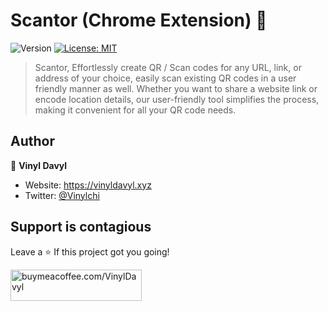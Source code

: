# Scantor (Chrome Extension) 👋

<p>
  <img alt="Version" src="https://img.shields.io/badge/version-0.1.0-blue.svg?cacheSeconds=2592000" />
  <a href="#" target="_blank">
    <img alt="License: MIT" src="https://img.shields.io/badge/License-MIT-yellow.svg" />
  </a>
</p>

> Scantor, Effortlessly create QR / Scan codes for any URL, link, or address of your choice, easily scan existing QR codes in a user friendly manner as well. Whether you want to share a website link or encode location details, our user-friendly tool simplifies the process, making it convenient for all your QR code needs.

## Author

👤 **Vinyl Davyl**

- Website: https://vinyldavyl.xyz
- Twitter: [@Vinylchi](https://twitter.com/Vinylchi)

## Support is contagious 

Leave a ⭐️ If this project got you going!
<p>
  <a href="https://www.buymeacoffee.com/VinylDavyl"> <img align="left" src="https://cdn.buymeacoffee.com/buttons/v2/default-yellow.png" height="50" width="210" alt="buymeacoffee.com/VinylDavyl" /></a>
</p>
<br /><br />
